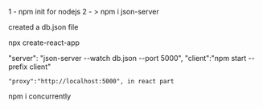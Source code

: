 1 - npm init for nodejs 
2 - > npm i json-server

created a db.json file


npx create-react-app <app name>

"server": "json-server --watch db.json --port 5000",
    "client":"npm start --prefix client"

    "proxy":"http://localhost:5000", in react part
    
npm i  concurrently